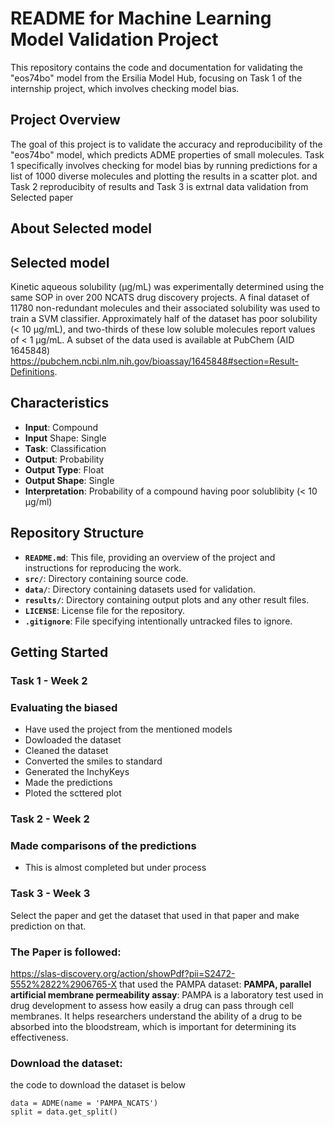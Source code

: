 # README for Machine Learning Model Validation Project

This repository contains the code and documentation for validating the "eos74bo" model from the Ersilia Model Hub, focusing on Task 1 of the internship project, which involves checking model bias.

## Project Overview

The goal of this project is to validate the accuracy and reproducibility of the "eos74bo" model, which predicts ADME properties of small molecules. Task 1 specifically involves checking for model bias by running predictions for a list of 1000 diverse molecules and plotting the results in a scatter plot. and Task 2 reproducibity of results and Task 3 is extrnal data validation from Selected paper
## About Selected model

## Selected model
Kinetic aqueous solubility (μg/mL) was experimentally determined using the same SOP in over 200 NCATS drug discovery projects. A final dataset of 11780 non-redundant molecules and their associated solubility was used to train a SVM classifier. Approximately half of the dataset has poor solubility (< 10 μg/mL), and two-thirds of these low soluble molecules report values of < 1 μg/mL. A subset of the data used is available at PubChem (AID 1645848) <https://pubchem.ncbi.nlm.nih.gov/bioassay/1645848#section=Result-Definitions>.

## Characteristics
- **Input**: Compound
- **Input** Shape: Single
- **Task**: Classification
- **Output**: Probability
- **Output Type**: Float
- **Output Shape**: Single
- **Interpretation**: Probability of a compound having poor solublibity (< 10 µg/ml)

## Repository Structure

- **`README.md`**: This file, providing an overview of the project and instructions for reproducing the work.
- **`src/`**: Directory containing source code.
- **`data/`**: Directory containing datasets used for validation.
- **`results/`**: Directory containing output plots and any other result files.
- **`LICENSE`**: License file for the repository.
- **`.gitignore`**: File specifying intentionally untracked files to ignore.

## Getting Started

### Task 1 - Week 2

### Evaluating the biased
- Have used the project from the mentioned models
- Dowloaded the dataset
- Cleaned the dataset
- Converted the smiles to standard
- Generated the InchyKeys
- Made the predictions
- Ploted the scttered plot

### Task 2 - Week 2

### Made comparisons of the predictions
- This is almost completed but under process

### Task 3 - Week 3
Select the paper and get the dataset that used in that paper and make prediction on that.

### The Paper is followed:

<https://slas-discovery.org/action/showPdf?pii=S2472-5552%2822%2906765-X> that used the PAMPA dataset:
**PAMPA, parallel artificial membrane permeability assay**: PAMPA is a laboratory test used in drug development to assess how easily a drug can pass through cell membranes. It helps researchers understand the ability of a drug to be absorbed into the bloodstream, which is important for determining its effectiveness.

### Download the dataset:

the code to download the dataset is below

```from tdc.single_pred import ADME
data = ADME(name = 'PAMPA_NCATS')
split = data.get_split()
```



